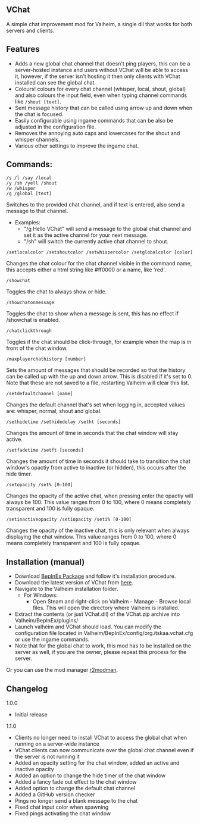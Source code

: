 ## VChat
A simple chat improvement mod for Valheim, a single dll that works for both servers and clients.

## Features
- Adds a new global chat channel that doesn't ping players, this can be a server-hosted instance and users without VChat will be able to access it, however, if the server isn't hosting it then only clients with VChat installed can see the global chat.
- Colours! colours for every chat channel (whisper, local, shout, global) and also colours the input field, even when typing channel commands like `/shout [text]`.
- Sent message history that can be called using arrow up and down when the chat is focused.
- Easily configurable using ingame commands that can be also be adjusted in the configuration file.
- Removes the annoying auto caps and lowercases for the shout and whisper channels.
- Various other settings to improve the ingame chat.

## Commands:
```
/s /l /say /local  
/y /sh /yell /shout  
/w /whisper  
/g /global [text]
```
Switches to the provided chat channel, and if text is entered, also send a message to that channel.
- Examples:
  - "/g Hello VChat" will send a message to the global chat channel and set it as the active channel for your next message.
  - "/sh" will switch the currently active chat channel to shout.

```
/setlocalcolor /setshoutcolor /setwhispercolor /setglobalcolor [color]
```
Changes the chat colour for the chat channel visible in the command name, this accepts either a html string like #ff0000 or a name, like 'red'.

```
/showchat
```
Toggles the chat to always show or hide.

```
/showchatonmessage
```
Toggles the chat to show when a message is sent, this has no effect if /showchat is enabled.

```
/chatclickthrough
```
Toggles if the chat should be click-through, for example when the map is in front of the chat window.

```
/maxplayerchathistory [number]
```
Sets the amount of messages that should be recorded so that the history can be called up with the up and down arrow.
This is disabled if it's set to 0.
Note that these are not saved to a file, restarting Valheim will clear this list.

```
/setdefaultchannel [name]
```
Changes the default channel that's set when logging in, accepted values are: whisper, normal, shout and global.

```
/sethidetime /sethidedelay /setht [seconds]
```
Changes the amount of time in seconds that the chat window will stay active.

```
/setfadetime /setft [seconds]
```
Changes the amount of time in seconds it should take to transition the chat window's opactiy from active to inactive (or hidden), this occurs after the hide timer.

```
/setopacity /set% [0-100]
```
Changes the opacity of the active chat, when pressing enter the opactiy will always be 100.
This value ranges from 0 to 100, where 0 means completely transparent and 100 is fully opaque.

```
/setinactiveopacity /setiopacity /seti% [0-100]
```
Changes the opacity of the inactive chat, this is only relevant when always displaying the chat window.
This value ranges from 0 to 100, where 0 means completely transparent and 100 is fully opaque.


## Installation (manual)
- Download [BepInEx Package](https://valheim.thunderstore.io/package/denikson/BepInExPack_Valheim/) and follow it's installation procedure.
- Download the latest version of VChat from [here](https://github.com/ItsKaa/VChat/releases/latest/).
- Navigate to the Valheim installation folder.
  - For Windows:
    - Open Steam and right-click on Valheim - Manage - Browse local files. This will open the directory where Valheim is installed.
- Extract the contents (or just VChat.dll) of the VChat.zip archive into Valheim/BepInEx/plugins/
- Launch valheim and VChat should load. You can modify the configuration file located in Valheim/BepInEx/config/org.itskaa.vchat.cfg or use the ingame commands.
- Note that for the global chat to work, this mod has to be installed on the server as well, if you are the owner, please repeat this process for the server.

Or you can use the mod manager [r2modman](https://thunderstore.io/package/ebkr/r2modman/).

## Changelog
1.0.0
- Initial release

1.1.0
- Clients no longer need to install VChat to access the global chat when running on a server-wide instance
- VChat clients can now communicate over the global chat channel even if the server is not running it
- Added an opacity setting for the chat window, added an active and inactive opacity
- Added an option to change the hide timer of the chat window
- Added a fancy fade out effect to the chat window
- Added option to change the default chat channel
- Added a GitHub version checker
- Pings no longer send a blank message to the chat
- Fixed chat input color when spawning
- Fixed pings activating the chat window
